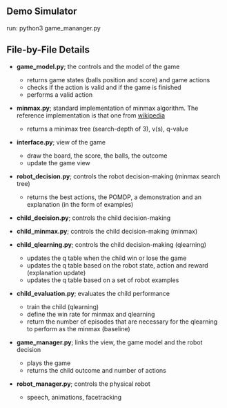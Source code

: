 ## Demo Simulator
run: python3 game_mananger.py

## File-by-File Details

- **game_model.py**;
the controls and the model of the game 
  - returns game states (balls position and score) and game actions
  - checks if the action is valid and if the game is finished
  - performs a valid action

- **minmax.py**;
standard implementation of minmax algorithm. The reference implementation is that one from [wikipedia](https://en.wikipedia.org/wiki/Minimax#Pseudocode)
  - returns a minimax tree (search-depth of 3), v(s), q-value
  
- **interface.py**;
view of the game
  - draw the board, the score, the balls, the outcome
  - update the game view

- **robot_decision.py**;
controls the robot decision-making (minmax search tree)
  - returns the best actions, the POMDP, a demonstration and an explanation (in the form of examples)

- **child_decision.py**;
controls the child decision-making

- **child_minmax.py**;
controls the child decision-making (minmax)

- **child_qlearning.py**;
controls the child decision-making (qlearning)
  - updates the q table when the child win or lose the game
  - updates the q table based on the robot state, action and reward (explanation update)
  - updates the q table based on a set of robot examples

- **child_evaluation.py**;
evaluates the child performance
  - train the child (qlearning)
  - define the win rate for minmax and qlearning
  - return the number of episodes that are necessary for the qlearning to perform as the minmax (baseline)

- **game_manager.py**;
links the view, the game model and the robot decision
  - plays the game
  - returns the child outcome and number of actions
  
- **robot_manager.py**;
controls the physical robot
  - speech, animations, facetracking
